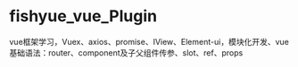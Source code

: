 # fishyue_vue_Plugin
vue框架学习，Vuex、axios、promise、IView、Element-ui，模块化开发、vue基础语法：router、component及子父组件传参、slot、ref、props
